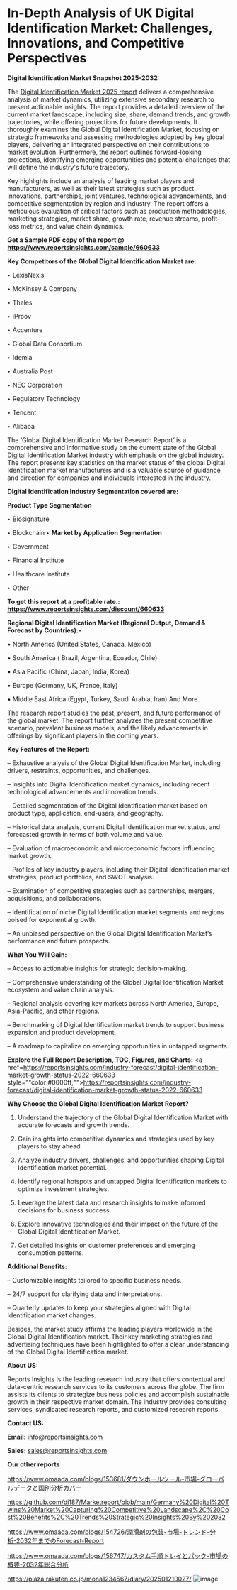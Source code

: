 # In-Depth Analysis of UK Digital Identification Market: Challenges, Innovations, and Competitive Perspectives

<strong>Digital Identification Market Snapshot 2025-2032:</strong>

The <a href=https://www.reportsinsights.com/sample/660633>Digital Identification Market 2025 report</a> delivers a comprehensive analysis of market dynamics, utilizing extensive secondary research to present actionable insights. The report provides a detailed overview of the current market landscape, including size, share, demand trends, and growth trajectories, while offering projections for future developments. It thoroughly examines the Global Digital Identification Market, focusing on strategic frameworks and assessing methodologies adopted by key global players, delivering an integrated perspective on their contributions to market evolution. Furthermore, the report outlines forward-looking projections, identifying emerging opportunities and potential challenges that will define the industry's future trajectory.

Key highlights include an analysis of leading market players and manufacturers, as well as their latest strategies such as product innovations, partnerships, joint ventures, technological advancements, and competitive segmentation by region and industry. The report offers a meticulous evaluation of critical factors such as production methodologies, marketing strategies, market share, growth rate, revenue streams, profit-loss metrics, and value chain dynamics.

<strong>Get a Sample PDF copy of the report @ <a href=https://www.reportsinsights.com/sample/660633 style=color:#0000ff;>https://www.reportsinsights.com/sample/660633</a></strong>

<strong>Key Competitors of the Global Digital Identification Market are:</strong>

‣ LexisNexis

‣ McKinsey & Company

‣ Thales

‣ iProov

‣ Accenture

‣ Global Data Consortium

‣ Idemia

‣ Australia Post

‣ NEC Corporation

‣ Regulatory Technology

‣ Tencent

‣ Alibaba

The ‘Global Digital Identification Market Research Report’ is a comprehensive and informative study on the current state of the Global Digital Identification Market industry with emphasis on the global industry. The report presents key statistics on the market status of the global Digital Identification market manufacturers and is a valuable source of guidance and direction for companies and individuals interested in the industry.

<strong>Digital Identification Industry Segmentation covered are:</strong>

<strong>Product Type Segmentation</strong>

‣ Biosignature

‣ Blockchain
‣ 
<strong>Market by Application Segmentation</strong>

‣ Government

‣ Financial Institute

‣ Healthcare Institute

‣ Other

<strong>To get this report at a profitable rate.: <a href=https://www.reportsinsights.com/discount/660633 style=color:#0000ff;>https://www.reportsinsights.com/discount/660633</a></strong>

<strong>Regional Digital Identification Market (Regional Output, Demand &amp; Forecast by Countries):-</strong>

• North America (United States, Canada, Mexico)

• South America ( Brazil, Argentina, Ecuador, Chile)

• Asia Pacific (China, Japan, India, Korea)

• Europe (Germany, UK, France, Italy)

• Middle East Africa (Egypt, Turkey, Saudi Arabia, Iran) And More.

The research report studies the past, present, and future performance of the global market. The report further analyzes the present competitive scenario, prevalent business models, and the likely advancements in offerings by significant players in the coming years.

<strong>Key Features of the Report:</strong>

– Exhaustive analysis of the Global Digital Identification Market, including drivers, restraints, opportunities, and challenges.

– Insights into Digital Identification market dynamics, including recent technological advancements and innovation trends.

– Detailed segmentation of the Digital Identification market based on product type, application, end-users, and geography.

– Historical data analysis, current Digital Identification market status, and forecasted growth in terms of both volume and value.

– Evaluation of macroeconomic and microeconomic factors influencing market growth.

– Profiles of key industry players, including their Digital Identification market strategies, product portfolios, and SWOT analysis.

– Examination of competitive strategies such as partnerships, mergers, acquisitions, and collaborations.

– Identification of niche Digital Identification market segments and regions poised for exponential growth.

– An unbiased perspective on the Global Digital Identification Market’s performance and future prospects.

<strong>What You Will Gain:</strong>

– Access to actionable insights for strategic decision-making.

– Comprehensive understanding of the Global Digital Identification Market ecosystem and value chain analysis.

– Regional analysis covering key markets across North America, Europe, Asia-Pacific, and other regions.

– Benchmarking of Digital Identification market trends to support business expansion and product development.

– A roadmap to capitalize on emerging opportunities in untapped segments.

<strong>Explore the Full Report Description, TOC, Figures, and Charts:</strong>
<a href=https://reportsinsights.com/industry-forecast/digital-identification-market-growth-status-2022-660633 style=""color:#0000ff;"">https://reportsinsights.com/industry-forecast/digital-identification-market-growth-status-2022-660633</a>

<strong>Why Choose the Global Digital Identification Market Report?</strong>

1. Understand the trajectory of the Global Digital Identification Market with accurate forecasts and growth trends.

2. Gain insights into competitive dynamics and strategies used by key players to stay ahead.

3. Analyze industry drivers, challenges, and opportunities shaping Digital Identification market potential.

4. Identify regional hotspots and untapped Digital Identification markets to optimize investment strategies.

5. Leverage the latest data and research insights to make informed decisions for business success.

6. Explore innovative technologies and their impact on the future of the Global Digital Identification Market.

7. Get detailed insights on customer preferences and emerging consumption patterns.

<strong>Additional Benefits:</strong>

– Customizable insights tailored to specific business needs.

– 24/7 support for clarifying data and interpretations.

– Quarterly updates to keep your strategies aligned with Digital Identification market changes.

Besides, the market study affirms the leading players worldwide in the Global Digital Identification market. Their key marketing strategies and advertising techniques have been highlighted to offer a clear understanding of the Global Digital Identification market.

<strong><strong>About US</strong>:</strong>

Reports Insights is the leading research industry that offers contextual and data-centric research services to its customers across the globe. The firm assists its clients to strategize business policies and accomplish sustainable growth in their respective market domain. The industry provides consulting services, syndicated research reports, and customized research reports.

<strong>Contact US:</strong>

<p class=><b>Email:</b> <a href=mailto:info@reportsinsights.com>info@reportsinsights.com</a></p>
<p class=><b>Sales:</b> <a href=mailto:sales@reportsinsights.com>sales@reportsinsights.com</a></p>

<strong>Our other reports</strong>

<a href=https://www.omaada.com/blogs/153681/ダウンホールツール-市場-グローバルデータと国別分析カバー>https://www.omaada.com/blogs/153681/ダウンホールツール-市場-グローバルデータと国別分析カバー</a>

<a href=https://github.com/di187/Marketreport/blob/main/Germany%20Digital%20Twins%20Market%20Capturing%20Competitive%20Landscape%2C%20Cost%20Benefits%2C%20Trends%20Strategic%20Insights%20By%202032>https://github.com/di187/Marketreport/blob/main/Germany%20Digital%20Twins%20Market%20Capturing%20Competitive%20Landscape%2C%20Cost%20Benefits%2C%20Trends%20Strategic%20Insights%20By%202032</a>

<a href=https://www.omaada.com/blogs/154726/潤滑剤の包装-市場-トレンド-分析-2032年までのForecast-Report>https://www.omaada.com/blogs/154726/潤滑剤の包装-市場-トレンド-分析-2032年までのForecast-Report</a>

<a href=https://www.omaada.com/blogs/156747/カスタム手順トレイとパック-市場の概要-2032年総合分析>https://www.omaada.com/blogs/156747/カスタム手順トレイとパック-市場の概要-2032年総合分析</a>

<a href=https://plaza.rakuten.co.jp/mona1234567/diary/202501210027/>https://plaza.rakuten.co.jp/mona1234567/diary/202501210027/</a>
![image](https://github.com/user-attachments/assets/945c14a3-3171-4486-b037-8e6c368a11a3)
